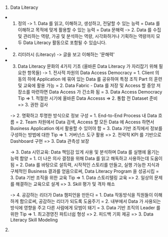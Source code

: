 1. Data Literacy
  - 1. 정의 
    -> 1. Data 를 읽고, 이해하고, 생성하고, 전달할 수 있는 능력 = Data 를 이해하고 목적에 맞게 활용할 수 있는 능력 = Data 문해력
    -> 2. Data 를 수집 및 관리하는 역량, 가공 및 분석하는 역량, 시각화하거나 기획하는 역량까지 모두 Data Literacy 활동으로 포함될 수 있습니다.
    
  - 2. 리터러시 (Literacy) -> 글을 보고 이해하는 '문해력'
  - 3. Data Literacy 문화의 4가지 기초 (올바른 Data Literacy 가 자리잡기 위해 필요한 항목들)
    -> 1. 전사적 차원의 Data Access Democracy
       = 1. Client 의 동의 하에 Application 에 묶여 있는 Data 를 공유하여 특정 조직 Part 의 훈련 및 교육에 활용 가능
       = 2. Data Fabric - Data 를 저장 및 Access 할 중앙 저장소를 마련하면 Data Access 가 간소화 됨
       = 3. Data Access Democracy Tip
         => 1. 적절한 시기에 올바른 Data Accesss
         => 2. 통합 전 Dataset 준비
         => 3. 권한 검사
       
    -> 2. 명확하고 투명한 방식으로 정보 구성
       = 1. End-to-End Process 내 Data 흐름
       = 2. Team 차원에서 Data 검색, Access 할 모든 Data 에 Access 하면서 Business Application 에서 활용할 수 있어야 함
       = 3. Data 기반 조직에서 정보를 구성하는 방법에 대한 Tip
         => 1. 거버넌스 도구 활용
         => 2. 전략적 KPI 를 기반으로 Dashboard 구현
         => 3. Data 관측성 보장

    -> 3. Data 시민교육: Data 책임감 있게 사용 및 분석하며 Data 를 실행에 옮기는 능력 함양
       = 1. 더 나은 의사 결정을 위해 Data 를 읽고 해독하고 사용하는데 도움이 됨
       = 2. Data 를 바탕으로 설득력, 시작적인 스토리를 만들고, 실행 가능한 지식과 구체적인 Business 결과를 얻음으로써, Data Literacy Program 을 성공시킴
       = 3. Data 기반 조직을 위한 교육 Tip
         => 1. Data 스토리텔링 교육
         => 2. 일상의 문제를 해결하는 교육으로 설계
         => 3. Skill 평가 및 격차 해소
         
    -> 4. 공감하는 리더가 Data 챔피언을 만든다
       = 1. Data 작동방식을 직원들이 이해하게 함으로써, 공감하는 리더가 되도록 도움주기
       = 2. 내부에서 Data 가 사용되는 방식에 영향을 주고 다른 사람에게 모범이 돼기
       = 3. Data 기반 조직의 Leader 를 위한 Tip
         => 1. 최고경영진 파트너쉽 형성
         => 2. 피드백 기회 제공
         => 3. Data Literacy Skill Modeling
         
2. 
